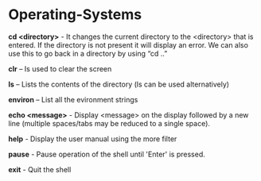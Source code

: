 ﻿# Operating-Systems
**cd &lt;directory&gt;** - It changes the current directory to the &lt;directory&gt; that is entered. If the directory is not present it will display an error. We can also use this to go back in a directory by using “cd ..”

**clr** – Is used to clear the screen

**ls** – Lists the contents of the directory (ls can be used alternatively)

**environ** – List all the evironment strings
 
**echo &lt;message&gt;** - Display &lt;message&gt; on the display followed by a new line (multiple spaces/tabs may be reduced to a single space).

**help** - Display the user manual using the more filter

**pause** - Pause operation of the shell until 'Enter' is pressed.

**exit** - Quit the shell


